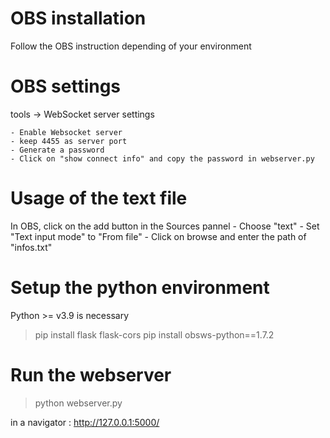 
# OBS installation
Follow the OBS instruction depending of your environment

# OBS settings
tools -> WebSocket server settings

    - Enable Websocket server
    - keep 4455 as server port
    - Generate a password
    - Click on "show connect info" and copy the password in webserver.py

# Usage of the text file
In OBS, click on the add button in the Sources pannel
    - Choose "text"
    - Set "Text input mode" to "From file"
    - Click on browse and enter the path of "infos.txt"


# Setup the python environment
Python >= v3.9 is necessary

> pip install flask flask-cors
> pip install obsws-python==1.7.2

# Run the webserver
> python webserver.py

in a navigator : http://127.0.0.1:5000/